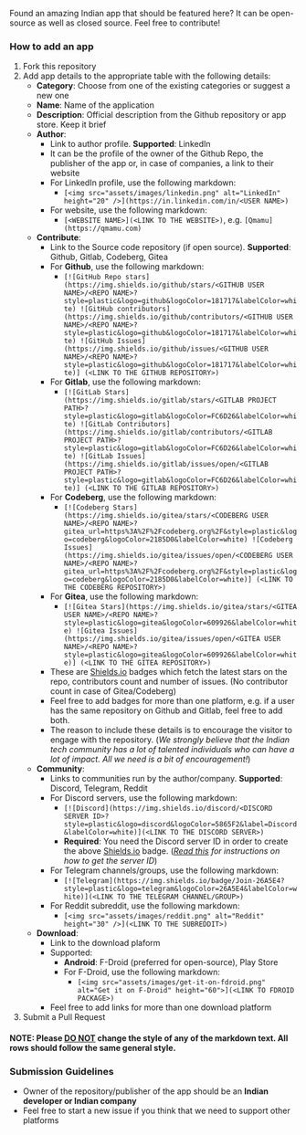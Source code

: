 Found an amazing Indian app that should be featured here? It can be open-source as well as closed source. Feel free to contribute!

### How to add an app

1. Fork this repository
2. Add app details to the appropriate table with the following details:
    - **Category**: Choose from one of the existing categories or suggest a new one
    - **Name**: Name of the application
    - **Description**: Official description from the Github repository or app store. Keep it brief
    - **Author**:
        - Link to author profile. **Supported**: LinkedIn
        - It can be the profile of the owner of the Github Repo, the publisher of the app or, in case of companies, a link to their website
        - For LinkedIn profile, use the following markdown:
            - ```[<img src="assets/images/linkedin.png" alt="LinkedIn" height="20" />](https://in.linkedin.com/in/<USER NAME>)```
        - For website, use the following markdown:
            - ```[<WEBSITE NAME>](<LINK TO THE WEBSITE>)```, e.g. ```[Qmamu](https://qmamu.com)```
    - **Contribute**:
        - Link to the Source code repository (if open source). **Supported**: Github, Gitlab, Codeberg, Gitea
        - For **Github**, use the following markdown:
            - ```[![GitHub Repo stars](https://img.shields.io/github/stars/<GITHUB USER NAME>/<REPO NAME>?style=plastic&logo=github&logoColor=181717&labelColor=white) ![GitHub contributors](https://img.shields.io/github/contributors/<GITHUB USER NAME>/<REPO NAME>?style=plastic&logo=github&logoColor=181717&labelColor=white) ![GitHub Issues](https://img.shields.io/github/issues/<GITHUB USER NAME>/<REPO NAME>?style=plastic&logo=github&logoColor=181717&labelColor=white)] (<LINK TO THE GITHUB REPOSITORY>)```
        - For **Gitlab**, use the following markdown:
            - ```[![GitLab Stars](https://img.shields.io/gitlab/stars/<GITLAB PROJECT PATH>?style=plastic&logo=gitlab&logoColor=FC6D26&labelColor=white) ![GitLab Contributors](https://img.shields.io/gitlab/contributors/<GITLAB PROJECT PATH>?style=plastic&logo=gitlab&logoColor=FC6D26&labelColor=white) ![GitLab Issues](https://img.shields.io/gitlab/issues/open/<GITLAB PROJECT PATH>?style=plastic&logo=gitlab&logoColor=FC6D26&labelColor=white)] (<LINK TO THE GITLAB REPOSITORY>)```
        - For **Codeberg**, use the following markdown:
            - ```[![Codeberg Stars](https://img.shields.io/gitea/stars/<CODEBERG USER NAME>/<REPO NAME>?gitea_url=https%3A%2F%2Fcodeberg.org%2F&style=plastic&logo=codeberg&logoColor=2185D0&labelColor=white) ![Codeberg Issues](https://img.shields.io/gitea/issues/open/<CODEBERG USER NAME>/<REPO NAME>?gitea_url=https%3A%2F%2Fcodeberg.org%2F&style=plastic&logo=codeberg&logoColor=2185D0&labelColor=white)] (<LINK TO THE CODEBERG REPOSITORY>)```
        - For **Gitea**, use the following markdown:
            - ```[![Gitea Stars](https://img.shields.io/gitea/stars/<GITEA USER NAME>/<REPO NAME>?style=plastic&logo=gitea&logoColor=609926&labelColor=white) ![Gitea Issues](https://img.shields.io/gitea/issues/open/<GITEA USER NAME>/<REPO NAME>?style=plastic&logo=gitea&logoColor=609926&labelColor=white)] (<LINK TO THE GITEA REPOSITORY>)```
        - These are [Shields.io](https://shields.io) badges which fetch the latest stars on the repo, contributors count and number of issues. (No contributor count in case of Gitea/Codeberg)
        - Feel free to add badges for more than one platform, e.g. if a user has the same repository on Github and Gitlab, feel free to add both.
        - The reason to include these details is to encourage the visitor to engage with the repository. (*We strongly believe that the Indian tech community has a lot of talented individuals who can have a lot of impact. All we need is a bit of encouragement!*)
    - **Community**:
        - Links to communities run by the author/company. **Supported**: Discord, Telegram, Reddit
        - For Discord servers, use the following markdown:
            - ```[![Discord](https://img.shields.io/discord/<DISCORD SERVER ID>?style=plastic&logo=discord&logoColor=5865F2&label=Discord&labelColor=white)](<LINK TO THE DISCORD SERVER>)```
            - **Required**: You need the Discord server ID in order to create the above [Shields.io](https://shields.io) badge. (*[Read this](https://shields.io/badges/discord) for instructions on how to get the server ID*)
        - For Telegram channels/groups, use the following markdown:
            - ```[![Telegram](https://img.shields.io/badge/Join-26A5E4?style=plastic&logo=telegram&logoColor=26A5E4&labelColor=white)](<LINK TO THE TELEGRAM CHANNEL/GROUP>)```
        - For Reddit subreddit, use the following markdown:
            - ```[<img src="assets/images/reddit.png" alt="Reddit" height="30" />](<LINK TO THE SUBREDDIT>)```
    - **Download**:
        - Link to the download plaform
        - Supported:
            - **Android**: F-Droid (preferred for open-source), Play Store
            - For F-Droid, use the following markdown:
                - ```[<img src="assets/images/get-it-on-fdroid.png" alt="Get it on F-Droid" height="60">](<LINK TO FDROID PACKAGE>)```
        - Feel free to add links for more than one download platform
3. Submit a Pull Request

#### **NOTE**: Please <ins>DO NOT</ins> change the style of any of the markdown text. All rows should follow the same general style.

### Submission Guidelines
- Owner of the repository/publisher of the app should be an **Indian developer or Indian company**
- Feel free to start a new issue if you think that we need to support other platforms
